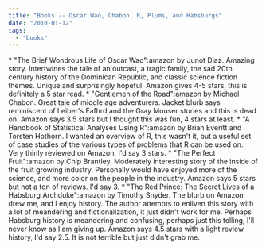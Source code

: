 ```yaml
---
title: "Books -- Oscar Wao, Chabon, R, Plums, and Habsburgs"
date: "2010-01-12"
tags: 
  - "books"
---
```


\* "The Brief Wondrous Life of Oscar Wao":amazon by Junot Diaz. Amazing story. Intertwines the tale of an outcast, a tragic family, the sad 20th century history of the Dominican Republic, and classic science fiction themes. Unique and surprisingly hopeful. Amazon gives 4-5 stars, this is definitely a 5 star read. \* "Gentlemen of the Road":amazon by Michael Chabon. Great tale of middle age adventurers. Jacket blurb says reminiscent of Leiber's Fafhrd and the Gray Mouser stories and this is dead on. Amazon says 3.5 stars but I thought this was fun, 4 stars at least. \* "A Handbook of Statistical Analyses Using R":amazon by Brian Everitt and Torsten Hothorn. I wanted an overview of R, this wasn't it, but a useful set of case studies of the various types of problems that R can be used on. Very thinly reviewed on Amazon, I'd say 3 stars. \* "The Perfect Fruit":amazon by Chip Brantley. Moderately interesting story of the inside of the fruit growing industry. Personally would have enjoyed more of the science, and more color on the people in the industry. Amazon says 5 stars but not a ton of reviews. I'd say 3. \* "The Red Prince: The Secret Lives of a Habsburg Archduke":amazon by Timothy Snyder. The blurb on Amazon drew me, and I enjoy history. The author attempts to enliven this story with a lot of meandering and fictionalization, it just didn't work for me. Perhaps Habsburg history is meandering and confusing, perhaps just this telling, I'll never know as I am giving up. Amazon says 4.5 stars with a light review history, I'd say 2.5. It is not terrible but just didn't grab me.
